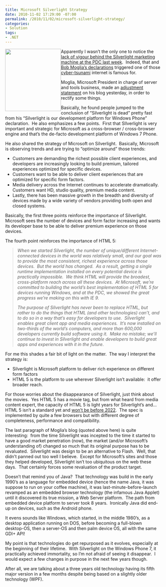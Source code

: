 ```yaml
---
title: Microsoft Silverlight Strategy
date: 2010-11-02 17:29:00 -07:00
permalink: /2010/11/02/microsoft-silverlight-strategy/
categories:
- Solution
tags:
- .NET
---
```

<p><img style="display:inline;margin-left:0;margin-right:0;" align="left" src="http://martharotter.net/Sl_v_rgb_r.png" width="180" height="201" /></p>  <p>Apparently I wasn’t the only one to notice the <a href="http://vincentlauzon.wordpress.com/2010/10/29/html-5-or-silverlight/">lack of vigour behind the Silverlight marketing machine at the PDC last week</a>.&#160; Indeed, that and <a href="http://www.zdnet.com/blog/microsoft/microsoft-our-strategy-with-silverlight-has-shifted/7834">Bob Moglia’s declarations</a> triggered one of those <a href="http://forums.silverlight.net/forums/p/207084/486601.aspx">cyber-tsunami</a> internet is famous for.</p>  <p>Moglia, Microsoft President in charge of server and tools business, made an <a href="http://team.silverlight.net/announcement/pdc-and-silverlight/">adjustment statement</a> on his blog yesterday, in order to rectify some things.</p>  <p>Basically, he found people jumped to the conclusion of “Silverlight is dead” pretty fast from his “Silverlight is our development platform for Windows Phone” declaration.&#160; He also emphasizes a few points.&#160; First that SIlverlight is very important and strategic for Microsoft as a cross-browser / cross-browser engine and that’s the de-facto development platform of Windows 7 Phone.</p>  <p>He also shared the strategy of Microsoft on Silverlight.&#160; Basically, Microsoft is observing trends and are trying to “optimize around” those trends:</p>  <ul>   <li>Customers are demanding the richest possible client experiences, and developers are increasingly looking to build premium, tailored experiences optimized for specific devices.</li>    <li>Customers want to be able to deliver client experiences that are optimized for specific form factors.</li>    <li>Media delivery across the Internet continues to accelerate dramatically.&#160; Customers want HD, studio quality, premium media content.</li>    <li>Lastly, there has been massive growth in the breadth and diversity of devices made by a wide variety of vendors providing both open and closed systems.</li> </ul>  <p>Basically, the first three points reinforce the importance of Silverlight.&#160; Microsoft sees the number of devices and form factor increasing and wants its developer base to be able to deliver premium experience on those devices.</p>  <p>The fourth point reinforces the importance of HTML 5:</p>  <blockquote>   <p><em>When we started Silverlight, the number of unique/different Internet-connected devices in the world was relatively small, and our goal was to provide the most consistent, richest experience across those devices.&#160; But the world has changed.&#160; As a result, getting a single runtime implementation installed on every potential device is practically impossible.&#160; We think HTML will provide the broadest, cross-platform reach across all these devices.&#160; At Microsoft, we’re committed to building the world’s best implementation of HTML 5 for devices running Windows, and at the PDC, we showed the great progress we’re making on this with IE 9. </em></p>    <p><em>The purpose of Silverlight has never been to replace HTML, but rather to do the things that HTML (and other technologies) can’t, and to do so in a way that’s easy for developers to use.&#160; Silverlight enables great client app and media experiences.&#160; It’s now installed on two-thirds of the world’s computers, and more than 600,000 developers currently build software using it.&#160; Make no mistake; we’ll continue to invest in Silverlight and enable developers to build great apps and experiences with it in the future. </em></p> </blockquote>  <p>For me this shades a fair bit of light on the matter.&#160; The way I interpret the strategy is:</p>  <ul>   <li>Silverlight is Microsoft platform to deliver rich experience on different form factors</li>    <li>HTML 5 is the platform to use wherever Silverlight isn’t available:&#160; it offer broader reach.</li> </ul>  <p>For those worries about the disappearance of Silverlight, just think about the movies.&#160; Yes HTML 5 has a movie tag, but from what heard from media content expert, the capacity of HTML 5 is light years for Silverlight’s and…&#160; HTML 5 isn’t a standard yet and <a href="http://www.webmonkey.com/2008/09/html_5_won_t_be_ready_until_2022dot_yes__2022dot/">won’t be before 2022</a>.&#160; The spec is implemented by quite a few browsers but with different degree of completeness, performance and compatibility.</p>  <p>The last paragraph of Moglia’s blog (quoted above here) is quite interesting:&#160; from the time Silverlight was incepted to the time it started to have a good market penetration (now), the market (and/or Microsoft’s understanding of) changed so much that its original purpose has to be revaluated.&#160; Silverlight was design to be an alternative to Flash.&#160; Well, that didn’t panned out too well I believe.&#160; Except for Microsoft’s sites and those they helped developed, Silverlight isn’t too ubiquitous on the web these days.&#160; That certainly forces some revaluation of the product target.</p>  <p>Doesn’t that remind you of Java?&#160; That technology was build in the early 1990’s as a language for embedded device (hence the name Java, it was suppose to run on your coffee machine), it was last-minute-before-launch revamped as an embedded browser technology (the infamous Java Applet) until it discovered its true mission, a Web Server platform.&#160; The path from embedded device platform to server took 8 years.&#160; Ironically Java did end-up on devices, such as the Android phone.</p>  <p>It evens sounds like Windows, which started, in the middle 1980’s, as a desktop application running on DOS, before becoming a full-blown desktop-OS, then a server-OS and then palm device OS, all with the same GDI+ API!</p>  <p>My point is that technologies do get repurposed as it evolves, especially at the beginning of their lifetime.&#160; With Silverlight on the Windows Phone 7, it practically achieved immortality, so I’m not afraid of seeing it disappear.&#160; I would expect a few changes in purpose in the next few years though.</p>  <p>After all, we are talking about a three years old technology having its fifth major version in a few months despite being based on a slightly older technology (WPF).</p>
